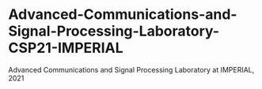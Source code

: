 # Advanced-Communications-and-Signal-Processing-Laboratory-CSP21-IMPERIAL
Advanced Communications and Signal Processing Laboratory at IMPERIAL, 2021
